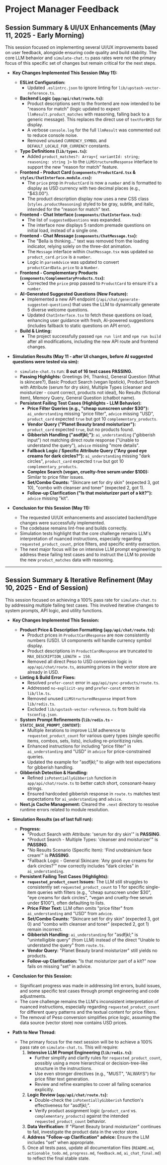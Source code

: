 # Project Manager Feedback

## Session Summary & UI/UX Enhancements (May 11, 2025 - Early Morning)

This session focused on implementing several UI/UX improvements based on user feedback, alongside ensuring code quality and build stability. The core LLM behavior and `simulate-chat.ts` pass rates were not the primary focus of this specific set of changes but remain critical for the next steps.

*   **Key Changes Implemented This Session (May 11):**
    *   **ESLint Configuration:**
        *   Updated `.eslintrc.json` to ignore linting for `lib/upstash-vector-reference.ts`.
    *   **Backend Logic (`app/api/chat/route.ts`):**
        *   Product descriptions sent to the frontend are now intended to be "reasons for match" (logic updated to expect `llmResult.product_matches` with reasoning, falling back to a generic message). This replaces the direct use of `textForBM25` for display.
        *   A verbose `console.log` for the full `llmResult` was commented out to reduce console noise.
        *   Removed unused `CURRENCY_SYMBOL` and `DEFAULT_LOCALE_FOR_CURRENCY` constants.
    *   **Type Definitions (`lib/types.ts`):**
        *   Added `product_matches?: Array<{ variantId: string; reasoning: string }>` to the `LLMStructuredResponse` interface to support the new "reason for match" feature.
    *   **Frontend - Product Card (`components/ProductCard.tsx` & `styles/ChatInterface.module.css`):**
        *   The `price` prop in `ProductCard` is now a `number` and is formatted to display as USD currency with two decimal places (e.g., "$43.00").
        *   The product description display now uses a new CSS class (`styles.productReasoning`) styled to be gray, subtle, and italic, intended for the "reason for match" text.
    *   **Frontend - Chat Interface (`components/ChatInterface.tsx`):**
        *   The list of `suggestedQuestions` was expanded.
        *   The interface now displays 5 random premade questions on initial load, instead of a single one.
    *   **Frontend - Chat Message (`components/ChatMessage.tsx`):**
        *   The "Bella is thinking..." text was removed from the loading indicator, relying solely on the three-dot animation.
        *   The `Message` interface within `ChatMessage.tsx` was updated so `product_card.price` is a `number`.
        *   Logic in `parseAdvice` was updated to convert `productCardData.price` to a `Number`.
    *   **Frontend - Complementary Products (`components/ComplementaryProducts.tsx`):**
        *   Corrected the `price` prop passed to `ProductCard` to ensure it's a `number`.
    *   **AI-Generated Suggested Questions (New Feature):**
        *   Implemented a new API endpoint (`/api/chat/generate-suggested-questions`) that uses the LLM to dynamically generate 5 diverse welcome questions.
        *   Updated `ChatInterface.tsx` to fetch these questions on load, enhancing user guidance with fresh, AI-powered suggestions (includes fallback to static questions on API error).
    *   **Build & Linting:**
        *   The project successfully passed `npm run lint` and `npm run build` after all modifications, including the new API route and frontend changes.

*   **Simulation Results (May 11 - after UI changes, before AI suggested questions were tested via sim):**
    *   `simulate-chat.ts` run: **8 out of 16 test cases PASSING.**
    *   **Passing Highlights:** Greetings (Hi, Thanks), General Question (What is skincare?), Basic Product Search (vegan lipstick), Product Search with Attribute (serum for dry skin), Multiple Types (cleanser and moisturizer - count correct, products not ideal), No Results (fictional item), Memory Query, General Question (chatbot name).
    *   **Persistent Failing Test Cases (Highlights - LLM Behavior):**
        *   **Price Filter Queries (e.g., "cheap sunscreen under $30"):** `ai_understanding` missing "price filter", `advice` missing "USD", `product_card` expected `true` but got 10 `complementary_products`.
        *   **Vendor Query ("Planet Beauty brand moisturizer"):** `product_card` expected `true`, but no products found.
        *   **Gibberish Handling ("asdfjkl;"):** `ai_understanding` ("gibberish input") not matching direct route response ("Unable to understand the query"), `advice` missing "more details".
        *   **Fallback Logic / Specific Attribute Query ("Any good eye creams for dark circles?"):** `ai_understanding` missing "dark circles", `product_card` expected `true` but got 10 `complementary_products`.
        *   **Complex Search (vegan, cruelty-free serum under $100):** Similar to price filter issues.
        *   **Set/Combo Counts:** "Skincare set for dry skin" (expected 3, got 10), "combo with cleanser and toner" (expected 2, got 1).
        *   **Follow-up Clarification ("Is that moisturizer part of a kit?"):** `advice` missing "kit".
*   **Conclusion for this Session (May 11):**
    *   The requested UI/UX enhancements and associated backend/type changes were successfully implemented.
    *   The codebase remains lint-free and builds correctly.
    *   Simulation tests highlight that the core challenge remains LLM's interpretation of nuanced instructions, especially regarding `requested_product_count`, price filters, and specific entity extraction.
    *   The next major focus will be on intensive LLM prompt engineering to address these failing test cases and to instruct the LLM to provide the new `product_matches` data with reasoning.

---

## Session Summary & Iterative Refinement (May 10, 2025 - End of Session)

This session focused on achieving a 100% pass rate for `simulate-chat.ts` by addressing multiple failing test cases. This involved iterative changes to system prompts, API logic, and utility functions.

*   **Key Changes Implemented This Session:**
    *   **Product Price & Description Formatting (`app/api/chat/route.ts`):**
        *   Product prices in `ProductCardResponse` are now consistently numbers (USD). UI components will handle currency symbol display.
        *   Product descriptions in `ProductCardResponse` are truncated to `MAX_DESCRIPTION_LENGTH = 150`.
        *   Removed all direct Peso to USD conversion logic in `app/api/chat/route.ts`, assuming prices in the vector store are already in USD.
    *   **Linting & Build Error Fixes:**
        *   Resolved `prefer-const` error in `app/api/sync-products/route.ts`.
        *   Addressed `no-explicit-any` and `prefer-const` errors in `lib/llm.ts`.
        *   Removed unused `LLMStructuredResponse` import from `lib/redis.ts`.
        *   Excluded `lib/upstash-vector-reference.ts` from build via `tsconfig.json`.
    *   **System Prompt Refinements (`lib/redis.ts` - `STATIC_BASE_PROMPT_CONTENT`):**
        *   Multiple iterations to improve LLM adherence to `requested_product_count` for various query types (single specific items, combos, sets, lists), including re-prioritizing rules.
        *   Enhanced instructions for including "price filter" in `ai_understanding` and "USD" in `advice` for price-constrained queries.
        *   Updated the example for "asdfjkl;" to align with test expectations for gibberish handling.
    *   **Gibberish Detection & Handling:**
        *   Refined `isPotentiallyGibberish` function in `app/api/chat/route.ts` to better catch short, consonant-heavy strings.
        *   Ensured hardcoded gibberish response in `route.ts` matches test expectations for `ai_understanding` and `advice`.
    *   **Next.js Cache Management:** Cleared the `.next` directory to resolve runtime errors related to module resolution.

*   **Simulation Results (as of last full run):**
    *   **Progress:**
        *   "Product Search with Attribute: 'serum for dry skin'" is **PASSING**.
        *   "Product Search - Multiple Types: 'cleanser and moisturizer'" is **PASSING**.
        *   "No Results Scenario (Specific Item): 'Find unobtainium face cream'" is **PASSING**.
        *   "Fallback Logic - General Skincare: 'Any good eye creams for dark circles?'" now correctly includes "dark circles" in `ai_understanding`.
    *   **Persistent Failing Test Cases (Highlights):**
        *   **`requested_product_count` Issues:** The LLM still struggles to consistently set `requested_product_count` to 1 for specific single-item queries with filters (e.g., "cheap sunscreen under $30", "eye creams for dark circles", "vegan and cruelty-free serum under $100"), often defaulting to lists.
        *   **Price Filter Text:** LLM often omits "price filter" from `ai_understanding` and "USD" from `advice`.
        *   **Set/Combo Counts:** "Skincare set for dry skin" (expected 3, got 0) and "combo with cleanser and toner" (expected 2, got 1) remain incorrect.
        *   **Gibberish Handling:** `ai_understanding` for "asdfjkl;" is "unintelligible query" (from LLM) instead of the direct "Unable to understand the query" from `route.ts`.
        *   **Vendor Query:** "Planet Beauty brand moisturizer" still yields no products.
        *   **Follow-up Clarification:** "Is that moisturizer part of a kit?" now fails on missing "set" in advice.

*   **Conclusion for this Session:**
    *   Significant progress was made in addressing lint errors, build issues, and some specific test cases through prompt engineering and code adjustments.
    *   The core challenge remains the LLM's inconsistent interpretation of nuanced instructions, especially regarding `requested_product_count` for different query patterns and the textual content for price filters.
    *   The removal of Peso conversion simplifies price logic, assuming the data source (vector store) now contains USD prices.

*   **Path to New Thread:**
    *   The primary focus for the next session will be to achieve a 100% pass rate on `simulate-chat.ts`. This will require:
        1.  **Intensive LLM Prompt Engineering (`lib/redis.ts`):**
            *   Further simplify and clarify rules for `requested_product_count`, possibly using a more hierarchical or decision-tree-like structure in the instructions.
            *   Use even stronger directives (e.g., "MUST", "ALWAYS") for price filter text generation.
            *   Review and refine examples to cover all failing scenarios explicitly.
        2.  **Logic Review (`app/api/chat/route.ts`):**
            *   Double-check the `isPotentiallyGibberish` function's effectiveness for "asdfjkl;".
            *   Verify product assignment logic (`product_card` vs. `complementary_products`) against the intended `requested_product_count` behavior.
        3.  **Data Verification:** If "Planet Beauty brand moisturizer" continues to fail, investigate the product data in the vector store.
        4.  **Address "Follow-up Clarification" advice:** Ensure the LLM includes "set" when appropriate.
        5.  Once all tests pass, update all documentation files (`README.md`, `actionable_todo.md`, `progress.md`, `feedback.md`, `ai_chat_final.md`) to reflect the final stable state.

